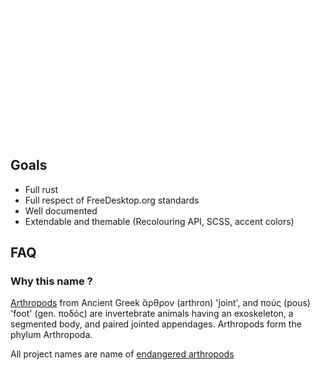 [![](https://github.com/Atrophaneura/.github/raw/main/metrics/metrics.svg)](Https://GitHub.com/Atrophaneura)

## Goals

- Full rust
- Full respect of FreeDesktop.org standards
- Well documented
- Extendable and themable (Recolouring API, SCSS, accent colors)

## FAQ

### Why this name ?

[Arthropods](https://en.m.wikipedia.org/wiki/Arthropod) from Ancient Greek ἄρθρον (arthron) 'joint', and πούς (pous) 'foot' (gen. ποδός) are invertebrate animals having an exoskeleton, a segmented body, and paired jointed appendages. Arthropods form the phylum Arthropoda.

All project names are name of [endangered arthropods](https://en.m.wikipedia.org/wiki/List_of_endangered_arthropods)
